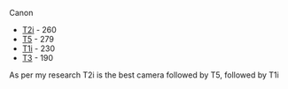 Canon
* [T2i](https://www.amazon.com/Canon-Rebel-Camera-18-55mm-3-5-5-6/dp/B0035FZJHQ/ref=sr_1_14?ie=UTF8&qid=1500150493&sr=8-14&keywords=canon+dslr+under+300) - 260
* [T5](https://www.amazon.com/gp/offer-listing/B00IB1BTWI/ref=sr_1_4_olp?s=photo&ie=UTF8&qid=1500149013&sr=1-4&keywords=canon+t3i&condition=used) - 279
* [T1i](https://www.amazon.com/Canon-T1i-Digital-18-55mm-3-5-5-6/dp/B001XURPQS/ref=sr_1_23?s=photo&ie=UTF8&qid=1500149181&sr=1-23&keywords=canon+t3i&refinements=p_36%3A15000-30000) - 230
* [T3](https://www.amazon.com/Canon-T1i-Digital-18-55mm-3-5-5-6/dp/B001XURPQS/ref=sr_1_23?s=photo&ie=UTF8&qid=1500149181&sr=1-23&keywords=canon+t3i&refinements=p_36%3A15000-30000) - 190

As per my research T2i is the best camera followed by T5, followed by T1i

